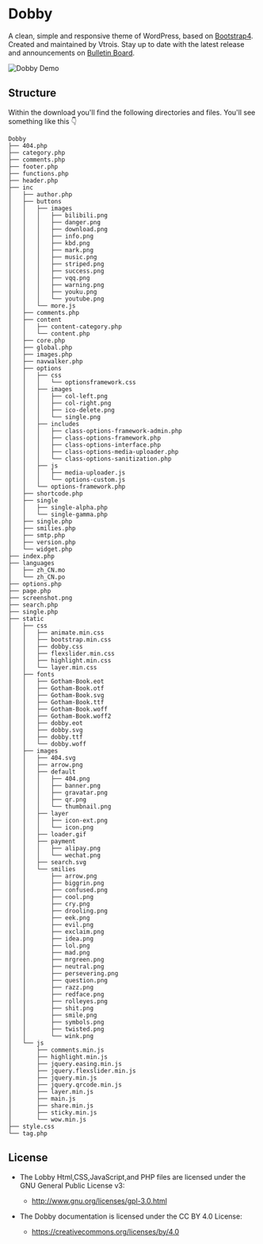 # Dobby

A clean, simple and responsive theme of WordPress, based on [Bootstrap4](https://github.com/twbs/bootstrap). Created and maintained by Vtrois. Stay up to date with the latest release and announcements on [Bulletin Board](https://github.com/Vtrois/Dobby/issues). 

![Dobby Demo](https://s1.ax1x.com/2018/02/22/9U8asP.jpg)

## Structure
Within the download you'll find the following directories and files. You'll see something like this :point_down:

```
Dobby
├── 404.php
├── category.php
├── comments.php
├── footer.php
├── functions.php
├── header.php
├── inc
│   ├── author.php
│   ├── buttons
│   │   ├── images
│   │   │   ├── bilibili.png
│   │   │   ├── danger.png
│   │   │   ├── download.png
│   │   │   ├── info.png
│   │   │   ├── kbd.png
│   │   │   ├── mark.png
│   │   │   ├── music.png
│   │   │   ├── striped.png
│   │   │   ├── success.png
│   │   │   ├── vqq.png
│   │   │   ├── warning.png
│   │   │   ├── youku.png
│   │   │   └── youtube.png
│   │   └── more.js
│   ├── comments.php
│   ├── content
│   │   ├── content-category.php
│   │   └── content.php
│   ├── core.php
│   ├── global.php
│   ├── images.php
│   ├── navwalker.php
│   ├── options
│   │   ├── css
│   │   │   └── optionsframework.css
│   │   ├── images
│   │   │   ├── col-left.png
│   │   │   ├── col-right.png
│   │   │   ├── ico-delete.png
│   │   │   └── single.png
│   │   ├── includes
│   │   │   ├── class-options-framework-admin.php
│   │   │   ├── class-options-framework.php
│   │   │   ├── class-options-interface.php
│   │   │   ├── class-options-media-uploader.php
│   │   │   └── class-options-sanitization.php
│   │   ├── js
│   │   │   ├── media-uploader.js
│   │   │   └── options-custom.js
│   │   └── options-framework.php
│   ├── shortcode.php
│   ├── single
│   │   ├── single-alpha.php
│   │   └── single-gamma.php
│   ├── single.php
│   ├── smilies.php
│   ├── smtp.php
│   ├── version.php
│   └── widget.php
├── index.php
├── languages
│   ├── zh_CN.mo
│   └── zh_CN.po
├── options.php
├── page.php
├── screenshot.png
├── search.php
├── single.php
├── static
│   ├── css
│   │   ├── animate.min.css
│   │   ├── bootstrap.min.css
│   │   ├── dobby.css
│   │   ├── flexslider.min.css
│   │   ├── highlight.min.css
│   │   └── layer.min.css
│   ├── fonts
│   │   ├── Gotham-Book.eot
│   │   ├── Gotham-Book.otf
│   │   ├── Gotham-Book.svg
│   │   ├── Gotham-Book.ttf
│   │   ├── Gotham-Book.woff
│   │   ├── Gotham-Book.woff2
│   │   ├── dobby.eot
│   │   ├── dobby.svg
│   │   ├── dobby.ttf
│   │   └── dobby.woff
│   ├── images
│   │   ├── 404.svg
│   │   ├── arrow.png
│   │   ├── default
│   │   │   ├── 404.png
│   │   │   ├── banner.png
│   │   │   ├── gravatar.png
│   │   │   ├── qr.png
│   │   │   └── thumbnail.png
│   │   ├── layer
│   │   │   ├── icon-ext.png
│   │   │   └── icon.png
│   │   ├── loader.gif
│   │   ├── payment
│   │   │   ├── alipay.png
│   │   │   └── wechat.png
│   │   ├── search.svg
│   │   └── smilies
│   │       ├── arrow.png
│   │       ├── biggrin.png
│   │       ├── confused.png
│   │       ├── cool.png
│   │       ├── cry.png
│   │       ├── drooling.png
│   │       ├── eek.png
│   │       ├── evil.png
│   │       ├── exclaim.png
│   │       ├── idea.png
│   │       ├── lol.png
│   │       ├── mad.png
│   │       ├── mrgreen.png
│   │       ├── neutral.png
│   │       ├── persevering.png
│   │       ├── question.png
│   │       ├── razz.png
│   │       ├── redface.png
│   │       ├── rolleyes.png
│   │       ├── shit.png
│   │       ├── smile.png
│   │       ├── symbols.png
│   │       ├── twisted.png
│   │       └── wink.png
│   └── js
│       ├── comments.min.js
│       ├── highlight.min.js
│       ├── jquery.easing.min.js
│       ├── jquery.flexslider.min.js
│       ├── jquery.min.js
│       ├── jquery.qrcode.min.js
│       ├── layer.min.js
│       ├── main.js
│       ├── share.min.js
│       ├── sticky.min.js
│       └── wow.min.js
├── style.css
└── tag.php
```

## License

- The Lobby Html,CSS,JavaScript,and PHP files are licensed under the GNU General Public License v3:
  - http://www.gnu.org/licenses/gpl-3.0.html

- The Dobby documentation is licensed under the CC BY 4.0 License:
  - https://creativecommons.org/licenses/by/4.0